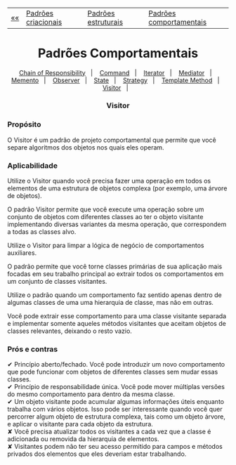 <h5 align="center">
<table align="center">
  <tr>
    <td><a href="https://github.com/jfmsantos/design-patterns">«« </a></td>
    <td><a href="https://github.com/jfmsantos/design-patterns/tree/master/src/creational">Padrões criacionais</a></td>
    <td><a href="https://github.com/jfmsantos/design-patterns/tree/master/src/estruturais">Padrões estruturais</a></td>
    <td><a href="https://github.com/jfmsantos/design-patterns/tree/master/src/comportamentais">Padrões comportamentais</a></td>
  </tr>
</table>
</h5>

<h1 align="center">
  Padrões Comportamentais
</h1>

<p align="center">
  <a href="https://github.com/jfmsantos/design-patterns/tree/master/src/comportamentais/chain_of_responsibility">Chain of Responsibility</a>&nbsp;&nbsp;&nbsp;|&nbsp;&nbsp;&nbsp;
  <a href="https://github.com/jfmsantos/design-patterns/tree/master/src/comportamentais/command">Command</a>&nbsp;&nbsp;&nbsp;|&nbsp;&nbsp;&nbsp;
  <a href="https://github.com/jfmsantos/design-patterns/tree/master/src/comportamentais/iterator">Iterator</a>&nbsp;&nbsp;&nbsp;|&nbsp;&nbsp;&nbsp;
  <a href="https://github.com/jfmsantos/design-patterns/tree/master/src/comportamentais/mediator">Mediator</a>&nbsp;&nbsp;&nbsp;|&nbsp;&nbsp;&nbsp;
  <a href="https://github.com/jfmsantos/design-patterns/tree/master/src/comportamentais/memento">Memento</a>&nbsp;&nbsp;&nbsp;|&nbsp;&nbsp;&nbsp;
  <a href="https://github.com/jfmsantos/design-patterns/tree/master/src/comportamentais/observer">Observer</a>&nbsp;&nbsp;&nbsp;|&nbsp;&nbsp;&nbsp;
  <a href="https://github.com/jfmsantos/design-patterns/tree/master/src/comportamentais/state">State</a>&nbsp;&nbsp;&nbsp;|&nbsp;&nbsp;&nbsp;
  <a href="https://github.com/jfmsantos/design-patterns/tree/master/src/comportamentais/strategy">Strategy</a>&nbsp;&nbsp;&nbsp;|&nbsp;&nbsp;&nbsp;
  <a href="https://github.com/jfmsantos/design-patterns/tree/master/src/comportamentais/template">Template Method</a>&nbsp;&nbsp;&nbsp;|&nbsp;&nbsp;&nbsp;
  <a href="https://github.com/jfmsantos/design-patterns/tree/master/src/comportamentais/visitor">Visitor</a>&nbsp;&nbsp;&nbsp;|&nbsp;&nbsp;&nbsp;
</p>

<h3 align="center">
  Visitor
</h3>

<h3 align="left">
  Propósito
</h3>

O Visitor é um padrão de projeto comportamental que permite que você separe algoritmos dos objetos nos quais eles operam.

<h3 align="left">
  Aplicabilidade
</h3>

  Utilize o Visitor quando você precisa fazer uma operação em todos os elementos de uma estrutura de objetos complexa (por exemplo, uma árvore de objetos).

 O padrão Visitor permite que você execute uma operação sobre um conjunto de objetos com diferentes classes ao ter o objeto visitante implementando diversas variantes da mesma operação, que correspondem a todas as classes alvo.

 Utilize o Visitor para limpar a lógica de negócio de comportamentos auxiliares.

 O padrão permite que você torne classes primárias de sua aplicação mais focadas em seu trabalho principal ao extrair todos os comportamentos em um conjunto de classes visitantes.

 Utilize o padrão quando um comportamento faz sentido apenas dentro de algumas classes de uma uma hierarquia de classe, mas não em outras.

 Você pode extrair esse comportamento para uma classe visitante separada e implementar somente aqueles métodos visitantes que aceitam objetos de classes relevantes, deixando o resto vazio.

<h3 align="left">
  Prós e contras
</h3>

 ✔   Princípio aberto/fechado. Você pode introduzir um novo comportamento que pode funcionar com objetos de diferentes classes sem mudar essas classes.
 <br>
 ✔  Princípio de responsabilidade única. Você pode mover múltiplas versões do mesmo comportamento para dentro da mesma classe.
 <br>
 ✔  Um objeto visitante pode acumular algumas informações úteis enquanto trabalha com vários objetos. Isso pode ser interessante quando você quer percorrer algum objeto de estrutura complexa, tais como um objeto árvore, e aplicar o visitante para cada objeto da estrutura.
 <br>
  ✘		 Você precisa atualizar todos os visitantes a cada vez que a classe é adicionada ou removida da hierarquia de elementos.
 <br>
 ✘		Visitantes podem não ter seu acesso permitido para campos e métodos privados dos elementos que eles deveriam estar trabalhando.
 
